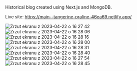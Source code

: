 Historical blog created using Next.js and MongoDB.

Live site: https://main--tangerine-praline-46ea69.netlify.app/

![Zrzut ekranu z 2023-04-22 o 16 27 42](https://user-images.githubusercontent.com/108990517/233790744-c00856f1-67c7-48f2-b876-da425936a5ae.png)
![Zrzut ekranu z 2023-04-22 o 16 28 06](https://user-images.githubusercontent.com/108990517/233790748-6ef790b6-9c54-49db-ada8-7a64ae6ba172.png)
![Zrzut ekranu z 2023-04-22 o 16 28 16](https://user-images.githubusercontent.com/108990517/233790749-b79d3c23-f8cf-48d3-b788-8048e50b55cc.png)
![Zrzut ekranu z 2023-04-22 o 16 28 00](https://user-images.githubusercontent.com/108990517/233790750-160bb455-91d3-4dac-9235-4d698b8b6f78.png)
![Zrzut ekranu z 2023-04-22 o 16 28 31](https://user-images.githubusercontent.com/108990517/233790751-8cfa0192-0aad-4933-bb36-9c441986d1ab.png)
![Zrzut ekranu z 2023-04-22 o 16 28 40](https://user-images.githubusercontent.com/108990517/233790752-6367bda7-3d09-457a-9397-a66ab1230b90.png)
![Zrzut ekranu z 2023-04-22 o 16 27 54](https://user-images.githubusercontent.com/108990517/233790753-44b8bf17-8734-4890-9a7b-00a44207ba38.png)
![Zrzut ekranu z 2023-04-22 o 16 28 45](https://user-images.githubusercontent.com/108990517/233790758-a95c4148-ee20-4894-8456-cb8b5972767a.png)
